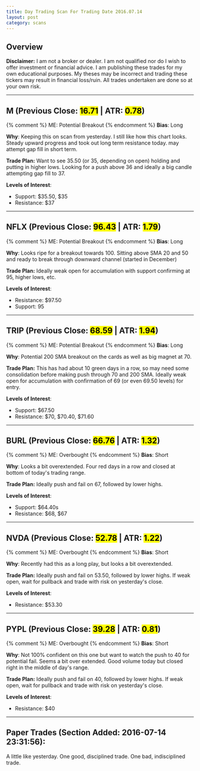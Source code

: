 ```yaml
---
title: Day Trading Scan For Trading Date 2016.07.14
layout: post
category: scans
---
```


Overview
--- 

**Disclaimer:** I am not a broker or dealer. I am not qualified nor do I wish to offer investment or financial advice. I am publishing these trades for my own educational purposes. My theses may be incorrect and trading these tickers may result in financial loss/ruin. All trades undertaken are done so at your own risk.

***

M (Previous Close: <mark>16.71</mark> | ATR: <mark>0.78</mark>)
---
{% comment %}
ME: Potential Breakout
{% endcomment %}
**Bias**: Long

**Why**: Keeping this on scan from yesterday. I still like how this chart looks. Steady upward progress and took out long term resistance today. may attempt gap fill in short term. 

**Trade Plan:** Want to see 35.50 (or 35, depending on open) holding and putting in higher lows. Looking for a push above 36 and ideally a big candle attempting gap fill to 37.

**Levels of Interest**:

* Support: $35.50, $35
* Resistance: $37

***

NFLX (Previous Close: <mark>96.43</mark> | ATR: <mark>1.79</mark>)
---
{% comment %}
ME: Potential Breakout
{% endcomment %}
**Bias**: Long

**Why**: Looks ripe for a breakout towards 100. Sitting above SMA 20 and 50 and ready to break through downward channel (started in December)

**Trade Plan:** Ideally weak open for accumulation with support confirming at 95, higher lows, etc.

**Levels of Interest**:

* Resistance: $97.50
* Support: 95

***

TRIP (Previous Close: <mark>68.59</mark> | ATR: <mark>1.94</mark>)
---
{% comment %}
ME: Potential Breakout
{% endcomment %}
**Bias**: Long

**Why**: Potential 200 SMA breakout on the cards as well as big magnet at 70. 

**Trade Plan:** This has had about 10 green days in a row, so may need some consolidation before making push through 70 and 200 SMA. Ideally weak open for accumulation with confirmation of 69 (or even 69.50 levels) for entry.

**Levels of Interest**:

* Support: $67.50
* Resistance: $70, $70.40, $71.60

***

BURL (Previous Close: <mark>66.76</mark> | ATR: <mark>1.32</mark>)
---
{% comment %}
ME: Overbought
{% endcomment %}
**Bias**: Short

**Why**: Looks a bit overextended. Four red days in a row and closed at bottom of today's trading range. 

**Trade Plan:** Ideally push and fail on 67, followed by lower highs. 

**Levels of Interest**:

* Support: $64.40s
* Resistance: $68, $67

***

NVDA (Previous Close: <mark>52.78</mark> | ATR: <mark>1.22</mark>)
---
{% comment %}
ME: Overbought
{% endcomment %}
**Bias**: Short

**Why**: Recently had this as a long play, but looks a bit overextended. 

**Trade Plan:** Ideally push and fail on 53.50, followed by lower highs. If weak open, wait for pullback and trade with risk on yesterday's close.

**Levels of Interest**:

* Resistance: $53.30

***

PYPL (Previous Close: <mark>39.28</mark> | ATR: <mark>0.81</mark>)
---
{% comment %}
ME: Overbought
{% endcomment %}
**Bias**: Short

**Why**: Not 100% confident on this one but want to watch the push to 40 for potential fail. Seems a bit over extended. Good volume today but closed right in the middle of day's range. 

**Trade Plan:** Ideally push and fail on 40, followed by lower highs. If weak open, wait for pullback and trade with risk on yesterday's close. 

**Levels of Interest**:

* Resistance: $40

***

Paper Trades (Section Added: 2016-07-14 23:31:56):
---
A little like yesterday. One good, disciplined trade. One bad, indisciplined trade.

<div style="height:500px; width:100%">
<div style="float:left; margin-right:100px;">
<script src='https://www.tradervue.com/sharedt.js?id=4717226&width=464'></script>
</div>
<div style="float:left;">
<script src='https://www.tradervue.com/sharedt.js?id=4717234&width=464'></script>
</div>
</div>




